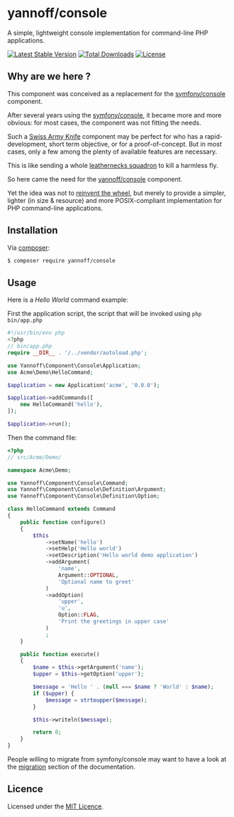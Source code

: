 # yannoff/console

A simple, lightweight console implementation for command-line PHP applications.


[![Latest Stable Version](https://poser.pugx.org/yannoff/console/v/stable)](https://packagist.org/packages/yannoff/console)
[![Total Downloads](https://poser.pugx.org/yannoff/console/downloads)](https://packagist.org/packages/yannoff/console)
[![License](https://poser.pugx.org/yannoff/console/license)](https://packagist.org/packages/yannoff/console)


## Why are we here ?

This component was conceived as a replacement for the [symfony/console](https://github.com/symfony/console) component.


After several years using the [symfony/console](https://github.com/symfony/console), it became more and more obvious: 
for most cases, the component was not fitting the needs.

Such a [Swiss Army Knife](https://sourcemaking.com/antipatterns/swiss-army-knife) component may be perfect for who 
has a rapid-development, short term objective, or for a proof-of-concept. 
But in most cases, only a few among the plenty of available features are necessary.

This is like sending a whole [leathernecks squadron](https://en.wikipedia.org/wiki/Leatherneck) to kill a harmless fly.

So here came the need for the [yannoff/console](https://github.com/yannoff/console) component.

Yet the idea was not to [reinvent the wheel](https://sourcemaking.com/antipatterns/reinvent-the-wheel), but merely to provide
a simpler, lighter (in size & resource) and more POSIX-compliant implementation for PHP command-line applications.

## Installation

Via [composer](https://getcomposer.org/):

```bash
$ composer require yannoff/console
```

## Usage

Here is a _Hello World_ command example:

First the application script, the script that will be invoked using `php bin/app.php`

```php
#!/usr/bin/env php
<?php
// bin/app.php
require __DIR__ . '/../vendor/autoload.php';

use Yannoff\Component\Console\Application;
use Acme\Demo\HelloCommand;

$application = new Application('acme', '0.0.0');

$application->addCommands([
    new HelloCommand('hello'),
]);

$application->run();
```

Then the command file:

```php
<?php
// src/Acme/Demo/

namespace Acme\Demo;

use Yannoff\Component\Console\Command;
use Yannoff\Component\Console\Definition\Argument;
use Yannoff\Component\Console\Definition\Option;

class HelloCommand extends Command
{
    public function configure()
    {
        $this
            ->setName('hello')
            ->setHelp('Hello world')
            ->setDescription('Hello world demo application')
            ->addArgument(
                'name',
                Argument::OPTIONAL,
                'Optional name to greet'
            )
            ->addOption(
                'upper',
                'u',
                Option::FLAG,
                'Print the greetings in upper case'
            )
            ;
    }

    public function execute()
    {
        $name = $this->getArgument('name');
        $upper = $this->getOption('upper');

        $message = 'Hello ' . (null === $name ? 'World' : $name);
        if ($upper) {
            $message = strtoupper($message);
        }

        $this->writeln($message);

        return 0;
    }
}


```

<!--
Take a look at the [API Reference](doc/api/index.md) for a full overview of the component classes & methods.
-->

People willing to migrate from symfony/console may want to have a look at the [migration](doc/migrating.md) section of the documentation.

## Licence

Licensed under the [MIT Licence](LICENSE).
